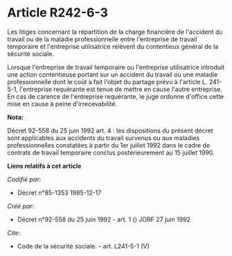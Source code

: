 # Article R242-6-3

Les litiges concernant la répartition de la charge financière de l'accident du travail ou de la maladie professionnelle entre
l'entreprise de travail temporaire et l'entreprise utilisatrice relèvent du contentieux général de la sécurité sociale.

Lorsque l'entreprise de travail temporaire ou l'entreprise utilisatrice introduit une action contentieuse portant sur un
accident du travail ou une maladie professionnelle dont le coût a fait l'objet du partage prévu à l'article L. 241-5-1,
l'entreprise requérante est tenue de mettre en cause l'autre entreprise. En cas de carence de l'entreprise requérante, le
juge ordonne d'office cette mise en cause à peine d'irrecevabilité.

**Nota:**

Décret 92-558 du 25 juin 1992 art. 4 : les dispositions du présent décret sont applicables aux accidents du travail survenus
ou aux maladies professionnelles constatées à partir du 1er juillet 1992 dans le cadre de contrats de travail temporaire
conclus postérieurement au 15 juillet 1990.

**Liens relatifs à cet article**

_Codifié par_:

  - Décret n°85-1353 1985-12-17

_Créé par_:

  - Décret n°92-558 du 25 juin 1992 - art. 1 () JORF 27 juin 1992

_Cite_:

  - Code de la sécurité sociale. - art. L241-5-1 (V)
